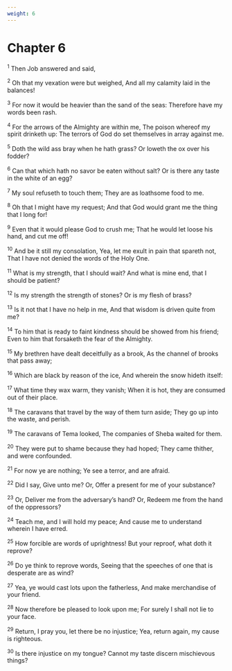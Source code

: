 ```yaml
---
weight: 6
---
```


# Chapter 6

<sup>1</sup> Then Job answered and said, 

<sup>2</sup> Oh that my vexation were but weighed, And all my calamity laid in the balances! 

<sup>3</sup> For now it would be heavier than the sand of the seas: Therefore have my words been rash. 

<sup>4</sup> For the arrows of the Almighty are within me, The poison whereof my spirit drinketh up: The terrors of God do set themselves in array against me. 

<sup>5</sup> Doth the wild ass bray when he hath grass? Or loweth the ox over his fodder? 

<sup>6</sup> Can that which hath no savor be eaten without salt? Or is there any taste in the white of an egg? 

<sup>7</sup> My soul refuseth to touch them; They are as loathsome food to me. 

<sup>8</sup> Oh that I might have my request; And that God would grant me the thing that I long for! 

<sup>9</sup> Even that it would please God to crush me; That he would let loose his hand, and cut me off! 

<sup>10</sup> And be it still my consolation, Yea, let me exult in pain that spareth not, That I have not denied the words of the Holy One. 

<sup>11</sup> What is my strength, that I should wait? And what is mine end, that I should be patient? 

<sup>12</sup> Is my strength the strength of stones? Or is my flesh of brass? 

<sup>13</sup> Is it not that I have no help in me, And that wisdom is driven quite from me? 

<sup>14</sup> To him that is ready to faint kindness should be showed from his friend; Even to him that forsaketh the fear of the Almighty. 

<sup>15</sup> My brethren have dealt deceitfully as a brook, As the channel of brooks that pass away; 

<sup>16</sup> Which are black by reason of the ice, And wherein the snow hideth itself: 

<sup>17</sup> What time they wax warm, they vanish; When it is hot, they are consumed out of their place. 

<sup>18</sup> The caravans that travel by the way of them turn aside; They go up into the waste, and perish. 

<sup>19</sup> The caravans of Tema looked, The companies of Sheba waited for them. 

<sup>20</sup> They were put to shame because they had hoped; They came thither, and were confounded. 

<sup>21</sup> For now ye are nothing; Ye see a terror, and are afraid. 

<sup>22</sup> Did I say, Give unto me? Or, Offer a present for me of your substance? 

<sup>23</sup> Or, Deliver me from the adversary’s hand? Or, Redeem me from the hand of the oppressors? 

<sup>24</sup> Teach me, and I will hold my peace; And cause me to understand wherein I have erred. 

<sup>25</sup> How forcible are words of uprightness! But your reproof, what doth it reprove? 

<sup>26</sup> Do ye think to reprove words, Seeing that the speeches of one that is desperate are as wind? 

<sup>27</sup> Yea, ye would cast lots upon the fatherless, And make merchandise of your friend. 

<sup>28</sup> Now therefore be pleased to look upon me; For surely I shall not lie to your face. 

<sup>29</sup> Return, I pray you, let there be no injustice; Yea, return again, my cause is righteous. 

<sup>30</sup> Is there injustice on my tongue? Cannot my taste discern mischievous things? 


